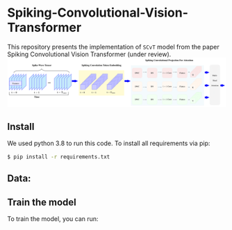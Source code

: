 # Spiking-Convolutional-Vision-Transformer
This repository presents the implementation of `SCvT` model from the paper Spiking Convolutional Vision Transformer (under review).
![model](model-1.png)

## Install
We used python 3.8 to run this code. To install all requirements via pip:
```bash
$ pip install -r requirements.txt
```

## Data:


## Train the model
To train the model, you can run: 



